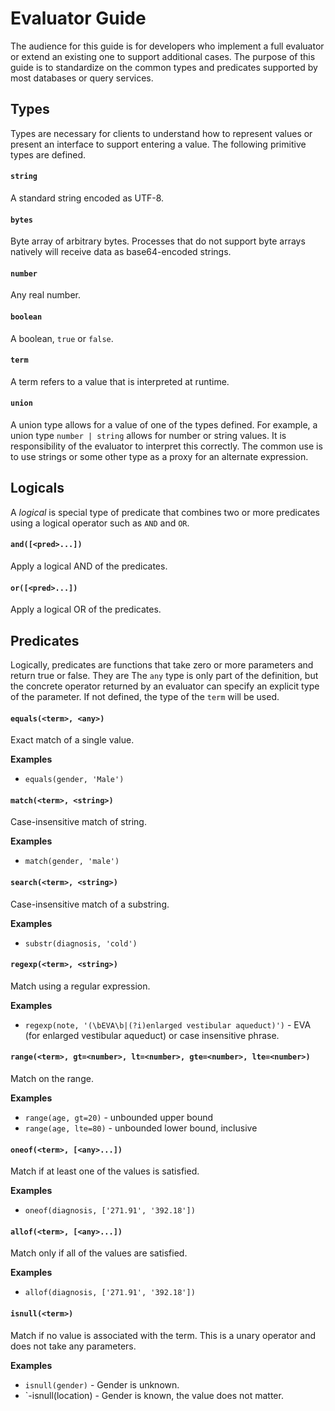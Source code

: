 # Evaluator Guide

The audience for this guide is for developers who implement a full evaluator or extend an existing one to support additional cases. The purpose of this guide is to standardize on the common types and predicates supported by most databases or query services.

## Types
Types are necessary for clients to understand how to represent values or present an interface to support entering a value. The following primitive types are defined.

#### `string`
A standard string encoded as UTF-8.

#### `bytes`
Byte array of arbitrary bytes. Processes that do not support byte arrays natively will receive data as base64-encoded strings.

#### `number`
Any real number.

#### `boolean`
A boolean, `true` or `false`.

#### `term`
A term refers to a value that is interpreted at runtime.

#### `union`
A union type allows for a value of one of the types defined. For example, a union type `number | string` allows for number or string values. It is responsibility of the evaluator to interpret this correctly. The common use is to use strings or some other type as a proxy for an alternate expression.

## Logicals
A _logical_ is special type of predicate that combines two or more predicates using a logical operator such as `AND` and `OR`.

#### `and([<pred>...])`
Apply a logical AND of the predicates.

#### `or([<pred>...])`
Apply a logical OR of the predicates.

## Predicates
Logically, predicates are functions that take zero or more parameters and return true or false. They are The `any` type is only part of the definition, but the concrete operator returned by an evaluator can specify an explicit type of the parameter. If not defined, the type of the `term` will be used.

#### `equals(<term>, <any>)`
Exact match of a single value.

**Examples**
- `equals(gender, 'Male')`

#### `match(<term>, <string>)`
Case-insensitive match of string.

**Examples**
- `match(gender, 'male')`

#### `search(<term>, <string>)`
Case-insensitive match of a substring.

**Examples**
- `substr(diagnosis, 'cold')`

#### `regexp(<term>, <string>)`
Match using a regular expression.

**Examples**
- `regexp(note, '(\bEVA\b|(?i)enlarged vestibular aqueduct)')` - EVA (for enlarged vestibular aqueduct) or case insensitive phrase.

#### `range(<term>, gt=<number>, lt=<number>, gte=<number>, lte=<number>)`
Match on the range.

**Examples**
- `range(age, gt=20)` - unbounded upper bound
- `range(age, lte=80)` - unbounded lower bound, inclusive

#### `oneof(<term>, [<any>...])`
Match if at least one of the values is satisfied.

**Examples**
- `oneof(diagnosis, ['271.91', '392.18'])`

#### `allof(<term>, [<any>...])`
Match only if all of the values are satisfied.

**Examples**
- `allof(diagnosis, ['271.91', '392.18'])`

#### `isnull(<term>)`
Match if no value is associated with the term. This is a unary operator and does not take any parameters.

**Examples**
- `isnull(gender)` - Gender is unknown.
- `-isnull(location) - Gender is known, the value does not matter.
